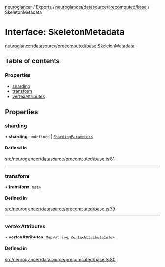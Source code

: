 [neuroglancer](../README.md) / [Exports](../modules.md) / [neuroglancer/datasource/precomputed/base](../modules/neuroglancer_datasource_precomputed_base.md) / SkeletonMetadata

# Interface: SkeletonMetadata

[neuroglancer/datasource/precomputed/base](../modules/neuroglancer_datasource_precomputed_base.md).SkeletonMetadata

## Table of contents

### Properties

- [sharding](neuroglancer_datasource_precomputed_base.SkeletonMetadata.md#sharding)
- [transform](neuroglancer_datasource_precomputed_base.SkeletonMetadata.md#transform)
- [vertexAttributes](neuroglancer_datasource_precomputed_base.SkeletonMetadata.md#vertexattributes)

## Properties

### sharding

• **sharding**: `undefined` \| [`ShardingParameters`](neuroglancer_datasource_precomputed_base.ShardingParameters.md)

#### Defined in

[src/neuroglancer/datasource/precomputed/base.ts:81](https://github.com/ActiveBrainAtlas2/neuroglancer/blob/91617476/src/neuroglancer/datasource/precomputed/base.ts#L81)

___

### transform

• **transform**: [`mat4`](../classes/neuroglancer_util_geom.mat4.md)

#### Defined in

[src/neuroglancer/datasource/precomputed/base.ts:79](https://github.com/ActiveBrainAtlas2/neuroglancer/blob/91617476/src/neuroglancer/datasource/precomputed/base.ts#L79)

___

### vertexAttributes

• **vertexAttributes**: `Map`<`string`, [`VertexAttributeInfo`](neuroglancer_skeleton_base.VertexAttributeInfo.md)\>

#### Defined in

[src/neuroglancer/datasource/precomputed/base.ts:80](https://github.com/ActiveBrainAtlas2/neuroglancer/blob/91617476/src/neuroglancer/datasource/precomputed/base.ts#L80)
